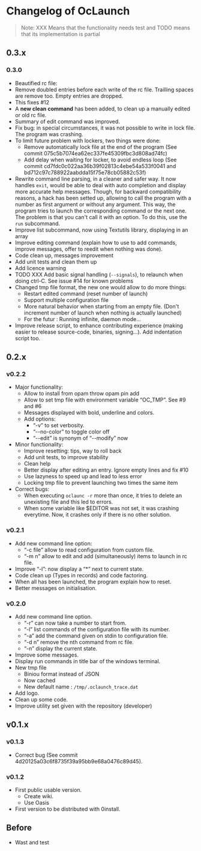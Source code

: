 # Changelog of OcLaunch

>Note: XXX Means that the functionality needs test and TODO means that its
>implementation is partial

## 0.3.x

### 0.3.0

 + Beautified rc file:
  + Remove doubled entries before each write of the rc file. Trailling spaces
    are remove too. Empty entries are dropped.
  + This fixes #12
  + A **new clean command** has been added, to clean up a manually edited or old
    rc file.
  + Summary of edit command was improved.
 + Fix bug: in special circumstances, it was not possible to write in lock file.
   The program was crashing.
 + To limit future problem with lockers, two things were done:
   + Remove automatically lock file at the end of the program (See commit 075c5b7074ea62ec337fe45309fbc3d808ad74fc)
   + Add delay when waiting for locker, to avoid endless loop (See commit cd7fdc0c022aa36b39f02813c4ebe54a533f0041 and bd712c97c788922aabdda15f75e78cb05882c53f)
 + Rewrite command line parsing, in a cleaner and safer way. It now handles
   `exit`, would be able to deal with auto completion and display more accurate
   help messages. Though, for backward compatibility reasons, a hack has been
   setted up, allowing to call the program with a number as first argument or
   without any argument. This way, the program tries to launch the corresponding
   command or the next one. The problem is that you can't call it with an
   option. To do this, use the `run` subcommand.
 + Improve list subcommand, now using Textutils library, displaying in an array
 + Improve editing command (explain how to use to add commands, improve
   messages, offer to reedit when nothing was done).
 + Code clean up, messages improvement
 + Add unit tests and clean them up
 + Add licence warning
 + TODO XXX Add basic signal handling (`--signals`), to relaunch when doing
   ctrl-C. See issue #14 for known problems
 + Changed tmp file format, the new one would allow to do more things:
   + Restart edited command (reset number of launch)
   + Support multiple configuration file
   + More natural behavior when starting from an empty file. (Don't increment
     number of launch when nothing is actually launched)
   + For the futur : Running infinite, daemon mode...
 + Improve release script, to enhance contributing experience (making easier to
   release source-code, binaries, signing…). Add indentation script too.

## 0.2.x

### v0.2.2
 + Major functionality:
    + Allow to install from opam throw opam pin add <pkg> <repo>
    + Allow to set tmp file with environment variable “OC\_TMP”. See #9 and #6
    + Messages displayed with bold, underline and colors.
    + Add options:
       + “-v” to set verbosity.
       + “--no-color” to toggle color off
       + “--edit” is synonym of “--modify” now
 + Minor functionality:
    + Improve resetting: tips, way to roll back
    + Add unit tests, to improve stability
    + Clean help
    + Better display after editing an entry. Ignore empty lines and fix #10
    + Use lazyness to speed up and lead to less error
    + Locking tmp file to prevent launching two times the same item
 + Correct bugs:
   + When executing ```oclaunc -r``` more than once, it tries to delete an
     unexisting file and this led to errors.
   + When some variable like $EDITOR was not set, it was crashing everytime.
     Now, it crashes only if there is no other solution.

### v0.2.1
 + Add new command line option:
   + “-c file” allow to read configuration from custom file.
   + “-m n” allow to edit and add (simultaneously) items to launch in rc file.
 + Improve “-l”: now display a “\*” next to current state.
 + Code clean up (Types in records) and code factoring.
 + When all has been launched, the program explain how to reset.
 + Better messages on initialisation.

### v0.2.0
 + Add new command line option.
   + “-r” can now take a number to start from.
   + “-l” list commands of the configuration file with its number.
   + “-a” add the command given on stdin to configuration file.
   + “-d n” remove the nth command from rc file.
   + “-n” display the current state.
 + Improve some messages.
 + Display run commands in title bar of the windows terminal.
 + New tmp file
   + Biniou format instead of JSON
   + Now cached
   + New default name : `/tmp/.oclaunch_trace.dat`
 + Add logo.
 + Clean up some code.
 + Improve utility set given with the repository (developer)

## v0.1.x

### v0.1.3
 + Correct bug (See commit 4d20125a03c6f8735f39a95bb9e68a0476c89d45).

### v0.1.2
 + First public usable version.
   + Create wiki.
   + Use Oasis
 + First version to be distributed with 0install.

## Before
 + Wast and test
